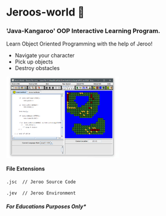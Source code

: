 # Jeroos-world 🦖

### 'Java-Kangaroo' OOP Interactive Learning Program.
Learn Object Oriented Programming with the help of Jeroo!
* Navigate your character
* Pick up objects
* Destroy obstacles



<img align="center" src="/JerooUI.PNG" width="60%">
</img>

#### File Extensions
``` 
.jsc  // Jeroo Source Code
```
 
 ``` 
.jev  // Jeroo Environment
```

#### *For Educations Purposes Only\**
